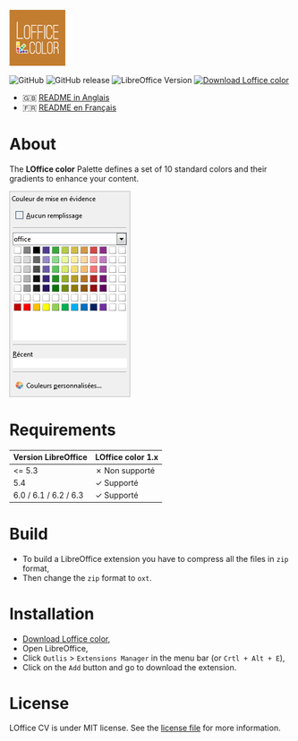![Logo LOffice color](/Assets/logo.png)

![GitHub](https://img.shields.io/github/license/noelma/loffice-color.svg)
![GitHub release](https://img.shields.io/github/release/noelma/loffice-color.svg)
![LibreOffice Version](https://img.shields.io/badge/libreoffice-%3E%3D5.4-brightreen)
[![Download Loffice color](https://img.shields.io/badge/download-releases%20latest-blue.svg)](https://github.com/noelma/loffice-color/releases/latest/download/loffice-color.oxt "Download Loffice color")

* :gb: [README in Anglais](README.md)
* :fr: [README en Français](README_fr.md)

# About

The **LOffice color** Palette defines a set of 10 standard colors and their gradients to enhance your content.

![Loffice color palette screenshot](/Assets/screen.png)

# Requirements

| Version LibreOffice   | LOffice color 1.x |
|-----------------------|-------------------|
| <= 5.3                | ✗ Non supporté   |
| 5.4                   | ✓ Supporté       |
| 6.0 / 6.1 / 6.2 / 6.3 | ✓ Supporté       |

# Build

* To build a LibreOffice extension you have to compress all the files in `zip` format,
* Then change the `zip` format to `oxt`.

# Installation

* [Download Loffice color](https://github.com/noelma/loffice-color/releases/latest/download/loffice-color.oxt),
* Open LibreOffice,
* Click `Outlis` > `Extensions Manager` in the menu bar (or `Crtl + Alt + E`),
* Click on the `Add` button and go to download the extension.

# License

LOffice CV is under MIT license. See the [license file](https://github.com/noelma/loffice-color/blob/master/LICENSE) for more information.
